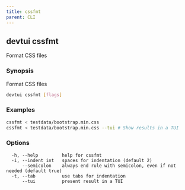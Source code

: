 ```yaml
---
title: cssfmt
parent: CLI
---
```


## devtui cssfmt

Format CSS files

### Synopsis

Format CSS files

```bash
devtui cssfmt [flags]
```

### Examples

```bash
cssfmt < testdata/bootstrap.min.css
cssfmt < testdata/bootstrap.min.css --tui # Show results in a TUI
```

### Options

```
  -h, --help         help for cssfmt
  -i, --indent int   spaces for indentation (default 2)
      --semicolon    always end rule with semicolon, even if not needed (default true)
  -t, --tab          use tabs for indentation
      --tui          present result in a TUI
```
